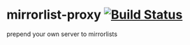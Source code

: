 mirrorlist-proxy [![Build Status](https://travis-ci.org/presbrey/mirrorlist-proxy.svg?branch=master)](https://travis-ci.org/presbrey/mirrorlist-proxy)
================

prepend your own server to mirrorlists
